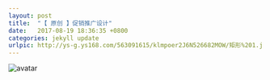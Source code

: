 ```yaml
---
layout: post
title:  "【 原创 】促销推广设计"
date:   2017-08-19 18:36:35 +0800
categories: jekyll update
urlpic: http://ys-g.ys168.com/563091615/klmpoer2J6N526682MOW/矩形%201.jpg
---
```



![avatar](http://img.zcool.cn/community/013c36594240f1a8012193a3d3f298.jpg)

